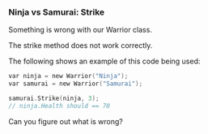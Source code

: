 ### Ninja vs Samurai: Strike

Something is wrong with our Warrior class. 

The strike method does not work correctly. 

The following shows an example of this code being used:
```c
var ninja = new Warrior("Ninja");
var samurai = new Warrior("Samurai");

samurai.Strike(ninja, 3);
// ninja.Health should == 70
```
Can you figure out what is wrong?
